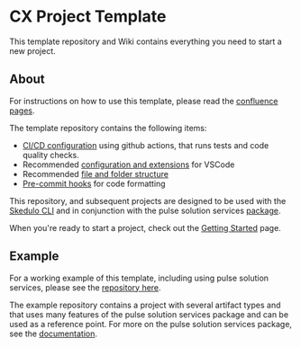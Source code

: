 # CX Project Template

This template repository and Wiki contains everything you need to start a new project.

## About

For instructions on how to use this template, please read the [confluence pages](https://skedulo.atlassian.net/wiki/spaces/EN/pages/3259793829/CX+Project+Template).

The template repository contains the following items:

- [CI/CD configuration](https://skedulo.atlassian.net/wiki/spaces/EN/pages/3259892205/CI+CD+Configuration) using github actions, that runs tests and code quality checks.
- Recommended [configuration and extensions](https://skedulo.atlassian.net/wiki/spaces/EN/pages/3259892264/VS+Code+configuration) for VSCode
- Recommended [file and folder structure](https://skedulo.atlassian.net/wiki/spaces/EN/pages/3258843805/Project+folder+structure)
- [Pre-commit hooks](https://skedulo.atlassian.net/wiki/spaces/EN/pages/3259892254/Pre-commit+hooks) for code formatting

This repository, and subsequent projects are designed to be used with the [Skedulo CLI](https://docs.skedulo.com/developer-guides/cli/skedulo-cli-introduction/) and in conjunction with the pulse solution services [package](https://www.npmjs.com/package/@skedulo/pulse-solution-services).

When you're ready to start a project, check out the [Getting Started](https://skedulo.atlassian.net/wiki/spaces/EN/pages/3259892243/Getting+started+with+the+CX+project+template) page.

## Example

For a working example of this template, including using pulse solution services, please see the [repository here](https://github.com/Skedulo/CXProjectTemplateExample).

The example repository contains a project with several artifact types and that uses many features of the pulse solution services package and can be used as a reference point. For more on the pulse solution services package, see the [documentation](https://skedulo.github.io/pulse-solution-services).
